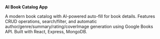 **AI Book Catalog App**   

A modern book catalog with AI-powered auto-fill for book details. Features CRUD operations, search/filter, and automatic author/genre/summary/rating/coverImage generation using Google Books API. Built with React, Express, MongoDB.  


